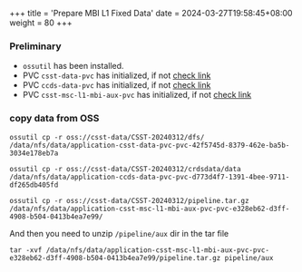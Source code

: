 +++
title = 'Prepare MBI L1 Fixed Data'
date = 2024-03-27T19:58:45+08:00
weight = 80
+++

### Preliminary
- `ossutil` has been installed.
- PVC `csst-data-pvc` has initialized, if not [check link](csst/init_ccds_server/index.html)
- PVC `ccds-data-pvc` has initialized, if not [check link](csst/init_ccds_server/index.html)
- PVC `csst-msc-l1-mbi-aux-pvc` has initialized, if not [check link](csst/mbi_job/index.html)

### copy data from OSS

```shell
ossutil cp -r oss://csst-data/CSST-20240312/dfs/ /data/nfs/data/application-csst-data-pvc-pvc-42f5745d-8379-462e-ba5b-3034e178eb7a
```

```shell
ossutil cp -r oss://csst-data/CSST-20240312/crdsdata/data /data/nfs/data/application-ccds-data-pvc-pvc-d773d4f7-1391-4bee-9711-df265db405fd
```

```shell
ossutil cp -r oss://csst-data/CSST-20240312/pipeline.tar.gz /data/nfs/data/application-csst-msc-l1-mbi-aux-pvc-pvc-e328eb62-d3ff-4908-b504-0413b4ea7e99/
```
And then you need to unzip `/pipeline/aux` dir in the tar file
```shell
tar -xvf /data/nfs/data/application-csst-msc-l1-mbi-aux-pvc-pvc-e328eb62-d3ff-4908-b504-0413b4ea7e99/pipeline.tar.gz pipeline/aux
```